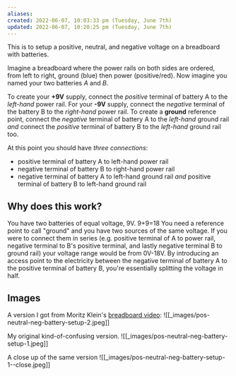 ```yaml
---
aliases: 
created: 2022-06-07, 10:03:33 pm (Tuesday, June 7th)
updated: 2022-06-07, 10:20:25 pm (Tuesday, June 7th)
---
```

This is to setup a positive, neutral, and negative voltage on a breadboard with batteries.

Imagine a breadboard where the power rails on both sides are ordered, from left to right, ground (blue) then power (positive/red).
Now imagine you named your two batteries *A* and *B*.

To create your **+9V** supply, connect the *positive* terminal of battery A to the *left-hand* power rail.
For your **-9V** supply, connect the *negative* terminal of the battery B to the *right-hand* power rail.
To create a **ground** reference point, connect the *negative* terminal of battery A to the *left-hand* ground rail *and* connect the *positive* terminal of battery B to the *left-hand* ground rail too.

At this point you should have *three connections*:
- positive terminal of battery A to left-hand power rail
- negative terminal of battery B to right-hand power rail
- negative terminal of battery A to left-hand ground rail *and* positive terminal of battery B to left-hand ground rail

## Why does this work?
You have two batteries of equal voltage, 9V.
9+9=18
You need a reference point to call "ground" and you have two sources of the same voltage.
If you were to connect them in series (e.g. positive terminal of A to power rail, negative terminal to B's positive terminal, and lastly negative terminal B to ground rail) your voltage range would be from 0V-18V.
By introducing an access point to the electricity between the negative terminal of battery A to the positive terminal of battery B, you're essentially splitting the voltage in half.

## Images
A version I got from Moritz Klein's [breadboard video](https://www.youtube.com/watch?v=XpMZoR3fgd0):
![[_images/pos-neutral-neg-battery-setup-2.jpeg]]

My original kind-of-confusing version.
![[_images/pos-neutral-neg-battery-setup-1.jpeg]]

A close up of the same version
![[_images/pos-neutral-neg-battery-setup-1--close.jpeg]]